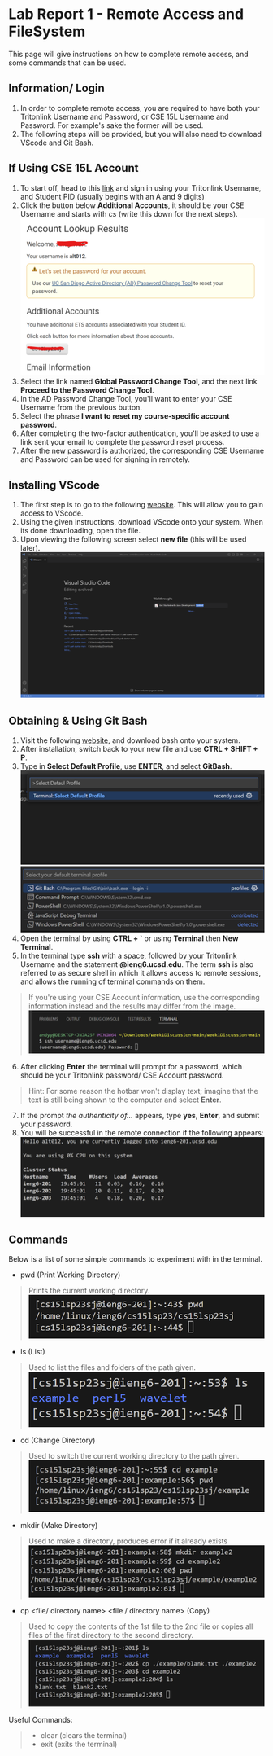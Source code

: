 # Lab Report 1 - Remote Access and FileSystem

This page will give instructions on how to complete remote access, and some commands that can be used.

## Information/ Login
1. In order to complete remote access, you are required to have both your Tritonlink Username and Password, or CSE 15L Username and Password. For example's sake the former will be used.
2. The following steps will be provided, but you will also need to download VScode and Git Bash.

## If Using CSE 15L Account
1. To start off, head to this [link](https://sdacs.ucsd.edu/~icc/index.php) and sign in using your Tritonlink Username, and Student PID (usually begins with an A and 9 digits)
2. Click the button below **Additional Accounts**, it should be your CSE Username and starts with *cs* (write this down for the next steps).
![Image](account.png)
4. Select the link named **Global Password Change Tool**, and the next link **Proceed to the Password Change Tool**.
5. In the AD Password Change Tool, you'll want to enter your CSE Username from the previous button.
6. Select the phrase **I want to reset my course-specific account password**.
7. After completing the two-factor authentication, you'll be asked to use a link sent your email to complete the password reset process.
8. After the new password is authorized, the corresponding CSE Username and Password can be used for signing in remotely.

## Installing VScode
1. The first step is to go to the following [website](https://code.visualstudio.com/). This will allow you to gain access to VScode.
2. Using the given instructions, download VScode onto your system. When its done downloading, open the file.
3. Upon viewing the following screen select **new file** (this will be used later).
![Image](vscodescreenshot.png)

## Obtaining & Using Git Bash
1. Visit the following [website](https://gitforwindows.org/), and download bash onto your system.
2. After installation, switch back to your new file and use **CTRL + SHIFT + P**.
3. Type in **Select Default Profile**, use **ENTER**, and select **GitBash**.
![Image](selectdefaulprofile.png)
![Image](gitbash.png)
4. Open the terminal by using **CTRL + `** or using **Terminal** then **New Terminal**.
5. In the terminal type **ssh** with a space, followed by your Tritonlink Username and the statement **@ieng6.ucsd.edu**. The term **ssh** is also referred to as secure shell in which it allows access to remote sessions, and allows the running of terminal commands on them.
>If you're using your CSE Account information, use the corresponding information instead and the results may differ from the image.
![Image](terminal.png)
6. After clicking **Enter** the terminal will prompt for a password, which should be your Tritonlink password/ CSE Account password.
>Hint: For some reason the hotbar won't display text; imagine that the text is still being shown to the computer and select **Enter**.
7. If the prompt *the authenticity of...* appears, type **yes**, **Enter**, and submit your password.
8. You will be successful in the remote connection if the following appears:
![Image](result.png)


## Commands
Below is a list of some simple commands to experiment with in the terminal.
- pwd (Print Working Directory)
> Prints the current working directory.
![Image](pwd.png)

- ls <path> (List)
> Used to list the files and folders of the path given.
![Image](ls.png)
 
- cd <path> (Change Directory)
> Used to switch the current working directory to the path given.
![Image](cd.png)

- mkdir <directory name> (Make Directory)
> Used to make a directory, produces error if it already exists
![Image](mkdir.png)
  
- cp <file/ directory name> <file / directory name> (Copy)
> Used to copy the contents of the 1st file to the 2nd file or copies all files of the first directory to the second directory.
![Image](cp.png)


Useful Commands:
>- clear (clears the terminal)
>- exit (exits the terminal)
